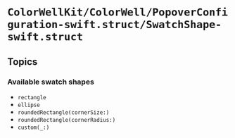 # ``ColorWellKit/ColorWell/PopoverConfiguration-swift.struct/SwatchShape-swift.struct``

## Topics

### Available swatch shapes

- ``rectangle``
- ``ellipse``
- ``roundedRectangle(cornerSize:)``
- ``roundedRectangle(cornerRadius:)``
- ``custom(_:)``
